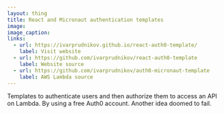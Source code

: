 ```yaml
---
layout: thing
title: React and Micronaut authentication templates
image:
image_caption:
links: 
  - url: https://ivarprudnikov.github.io/react-auth0-template/
    label: Visit website
  - url: https://github.com/ivarprudnikov/react-auth0-template
    label: Website source
  - url: https://github.com/ivarprudnikov/auth0-micronaut-template
    label: AWS Lambda source
---
```


Templates to authenticate users and then authorize them to access an API on Lambda. 
By using a free Auth0 account. 
Another idea doomed to fail.
